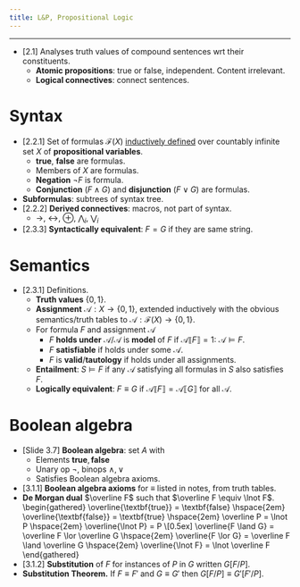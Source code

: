 ```yaml
---
title: L&P, Propositional Logic
---
```


---

* [2.1] Analyses truth values of compound sentences wrt their constituents.
	* **Atomic propositions**: true or false, independent. Content irrelevant.
	* **Logical connectives**: connect sentences.

# Syntax

* [2.2.1] Set of formulas $\mathcal F(X)$
  [inductively defined](../../lc/notes/syntax.html#lambda-terms) over
  countably infinite set $X$ of **propositional variables**.
	* $\textbf{true}$, $\textbf{false}$ are formulas.
	* Members of $X$ are formulas.
	* **Negation** $\lnot F$ is formula.
	* **Conjunction** $(F \land G)$ and **disjunction** $(F \lor G)$ are
	  formulas.
* **Subformulas**: subtrees of syntax tree.
* [2.2.2] **Derived connectives**: macros, not part of syntax.
	* $\to$, $\leftrightarrow$, $\oplus$, $\bigwedge_i$, $\bigvee_i$
* [2.3.3] **Syntactically equivalent**: $F = G$ if they are same string.

# Semantics

* [2.3.1] Definitions.
	* **Truth values** $\{0, 1\}$.
	* **Assignment** $\mathcal A: X \to \{0, 1\}$, extended inductively with the
	  obvious semantics/truth tables to
	  $\mathcal A: \mathcal F(X) \to \{0, 1\}$.
	* For formula $F$ and assignment $\mathcal A$
		* $F$ **holds under** $\mathcal A$/$\mathcal A$ is **model** of $F$ if
		  $\mathcal A\llbracket F\rrbracket = 1$: $\mathcal A \vDash F$.
		* $F$ **satisfiable** if holds under some $\mathcal A$.
		* $F$ is **valid**/**tautology** if holds under all assignments.
	* **Entailment**: $S \vDash F$ if any $\mathcal A$ satisfying all formulas
	  in $S$ also satisfies $F$.
	* **Logically equivalent**: $F \equiv G$ if $\mathcal A\llbracket F
	  \rrbracket = \mathcal A\llbracket G \rrbracket$ for all $\mathcal A$.

# Boolean algebra

* [Slide 3.7] **Boolean algebra**: set $A$ with
	* Elements $\textbf{true}, \textbf{false}$
	* Unary op $\lnot$, binops $\land, \lor$
	* Satisfies Boolean algebra axioms.
* [3.1.1] **Boolean algebra axioms** for $\equiv$ listed in notes, from truth
  tables.
* **De Morgan dual** $\overline F$ such that $\overline F \equiv \lnot F$.
\begin{gathered}
\overline{\textbf{true}} = \textbf{false} \hspace{2em}
\overline{\textbf{false}} = \textbf{true} \hspace{2em}
\overline P = \lnot P \hspace{2em}
\overline{\lnot P} = P \\[0.5ex]
\overline{F \land G} = \overline F \lor \overline G \hspace{2em}
\overline{F \lor G} = \overline F \land \overline G \hspace{2em}
\overline{\lnot F} = \lnot \overline F
\end{gathered}
* [3.1.2] **Substitution** of $F$ for instances of $P$ in $G$ written $G[F/P]$.
* **Substitution Theorem.** If $F \equiv F'$ and $G \equiv G'$ then
  $G[F/P] \equiv G'[F'/P]$.
